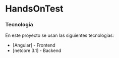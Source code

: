 # HandsOnTest

### Tecnologia

En este proyecto se usan las siguientes tecnologias:

*   [Angular] - Frontend
*   [netcore 3.1] - Backend
